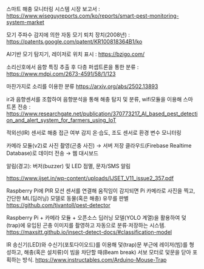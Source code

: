 스마트 해충 모니터링 시스템 시장 보고서 : https://www.wiseguyreports.com/ko/reports/smart-pest-monitoring-system-market

모기 주파수 감지에 의한 자동 모기 퇴치 장치(2008년) : https://patents.google.com/patent/KR100818364B1/ko

AI기반 모기 탐지기, 레이저로 위치 표시 : https://bzigo.com/

소리신호에서 음향 특징 추출 후 다층 퍼셉트론을 통한 분류 : https://www.mdpi.com/2673-4591/58/1/123

마찬가지로 소리를 이용한 분류 https://arxiv.org/abs/2502.13893

ir과 음향센서를 조합하여 음향분석을 통해 해충 탐지 및 분류, wifi모듈을 이용해 스마트폰 전송 : https://www.researchgate.net/publication/370773217_AI_based_pest_detection_and_alert_system_for_farmers_using_IoT

적외선(IR) 센서로 해충 접근 여부 감지 온·습도, 조도 센서로 환경 변수 모니터링

카메라 모듈(v2)로 사진 촬영(곤충 사진) → 서버 저장 클라우드(Firebase Realtime Database)로 데이터 전송 → 웹 대시보드

알림(경고): 버저(buzzer) 및 LED 점멸, 문자/SMS 알림

https://www.ijset.in/wp-content/uploads/IJSET_V11_issue2_357.pdf

Raspberry Pi에 PIR 모션 센서를 연결해 움직임이 감지되면 Pi 카메라로 사진을 찍고, 간단한 ML(딥러닝) 모델로 동물(혹은 해충) 유무를 판별
https://github.com/tjvantoll/pest-detector

 Raspberry Pi + 카메라 모듈 + 오픈소스 딥러닝 모델(YOLO 계열)을 활용하여 덫(trap)에 유입된 곤충 이미지를 촬영하고 자동으로 분류·저장하는 시스템.
 https://maxsitt.github.io/insect-detect-docs/#classification-model

 IR 송신기(LED)와 수신기(포토다이오드)를 이용해 덫(trap)문 부근에 레이저(빔)를 형성하고, 해충(혹은 설치류)이 빔을 차단할 때(Beam break) 서보 모터로 덫문을 닫아 포획하는 방식.
 https://www.instructables.com/Arduino-Mouse-Trap

 
